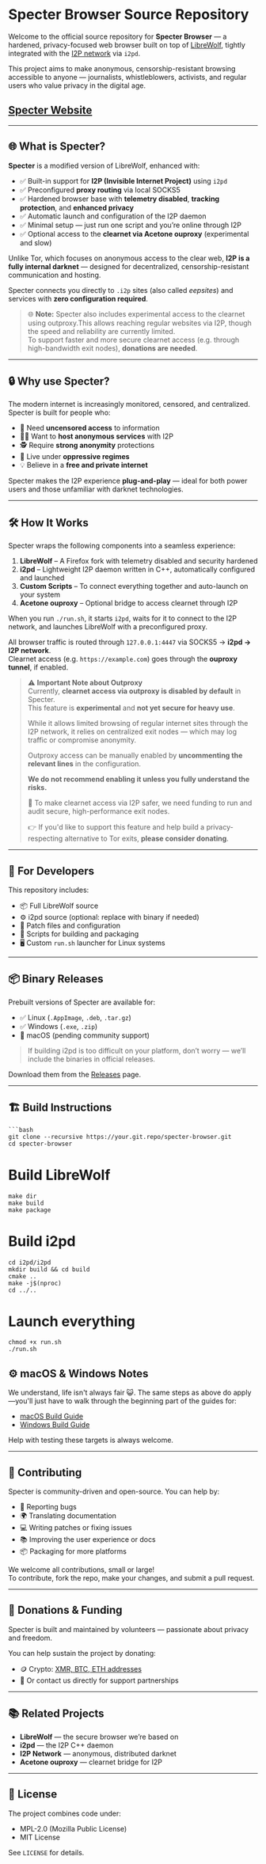 # Specter Browser Source Repository

Welcome to the official source repository for **Specter Browser** — a hardened, privacy-focused web browser built on top of [LibreWolf](https://librewolf.net), tightly integrated with the [I2P network](https://geti2p.net) via `i2pd`.

This project aims to make anonymous, censorship-resistant browsing accessible to anyone — journalists, whistleblowers, activists, and regular users who value privacy in the digital age.
## [Specter Website](https://specterbrowser.github.io/specter-site/)

---

## 🌐 What is Specter?

**Specter** is a modified version of LibreWolf, enhanced with:

* ✅ Built-in support for **I2P (Invisible Internet Project)** using `i2pd`
* ✅ Preconfigured **proxy routing** via local SOCKS5
* ✅ Hardened browser base with **telemetry disabled**, **tracking protection**, and **enhanced privacy**
* ✅ Automatic launch and configuration of the I2P daemon
* ✅ Minimal setup — just run one script and you’re online through I2P
* ✅ Optional access to the **clearnet via Acetone ouproxy** (experimental and slow)

Unlike Tor, which focuses on anonymous access to the clear web, **I2P is a fully internal darknet** — designed for decentralized, censorship-resistant communication and hosting.

Specter connects you directly to `.i2p` sites (also called *eepsites*) and services with **zero configuration required**.

> 🌐 **Note:** Specter also includes experimental access to the clearnet using outproxy.This allows reaching regular websites via I2P, though the speed and reliability are currently limited.  
> To support faster and more secure clearnet access (e.g. through high-bandwidth exit nodes), **donations are needed**.

---

## 🔒 Why use Specter?

The modern internet is increasingly monitored, censored, and centralized. Specter is built for people who:

* 💬 Need **uncensored access** to information
* 🧑‍💻 Want to **host anonymous services** with I2P
* 🕵️ Require **strong anonymity** protections
* 🧱 Live under **oppressive regimes**
* 💡 Believe in a **free and private internet**

Specter makes the I2P experience **plug-and-play** — ideal for both power users and those unfamiliar with darknet technologies.

---

## 🛠️ How It Works

Specter wraps the following components into a seamless experience:

1. **LibreWolf** – A Firefox fork with telemetry disabled and security hardened  
2. **i2pd** – Lightweight I2P daemon written in C++, automatically configured and launched  
3. **Custom Scripts** – To connect everything together and auto-launch on your system  
4. **Acetone ouproxy** – Optional bridge to access clearnet through I2P

When you run `./run.sh`, it starts `i2pd`, waits for it to connect to the I2P network, and launches LibreWolf with a preconfigured proxy.

All browser traffic is routed through `127.0.0.1:4447` via SOCKS5 → **i2pd → I2P network**.  
Clearnet access (e.g. `https://example.com`) goes through the **ouproxy tunnel**, if enabled.

> ⚠️ **Important Note about Outproxy**  
> Currently, **clearnet access via outproxy is disabled by default** in Specter.  
> This feature is **experimental** and **not yet secure for heavy use**.  
>  
> While it allows limited browsing of regular internet sites through the I2P network, it relies on centralized exit nodes — which may log traffic or compromise anonymity.  
>  
> Outproxy access can be manually enabled by **uncommenting the relevant lines** in the configuration.  
>  
> **We do not recommend enabling it unless you fully understand the risks.**  
>  
> 👥 To make clearnet access via I2P safer, we need funding to run and audit secure, high-performance exit nodes.  
>  
> 👉 If you'd like to support this feature and help build a privacy-respecting alternative to Tor exits, **please consider donating**.


---

## 🧠 For Developers

This repository includes:

* 📦 Full LibreWolf source  
* ⚙️ i2pd source (optional: replace with binary if needed)  
* 🧩 Patch files and configuration  
* 📁 Scripts for building and packaging  
* 🖥️ Custom `run.sh` launcher for Linux systems  

---

## 📦 Binary Releases

Prebuilt versions of Specter are available for:

* ✅ Linux (`.AppImage`, `.deb`, `.tar.gz`)  
* ✅ Windows (`.exe`, `.zip`)  
* 🚧 macOS (pending community support)  

> If building i2pd is too difficult on your platform, don’t worry — we’ll include the binaries in official releases.

Download them from the [Releases](https://your.git.repo/specter-browser/releases) page.

---

## 🏗️ Build Instructions

    ```bash
    git clone --recursive https://your.git.repo/specter-browser.git
    cd specter-browser

# Build LibreWolf
    make dir
    make build
    make package

# Build i2pd
    cd i2pd/i2pd
    mkdir build && cd build
    cmake ..
    make -j$(nproc)
    cd ../..

# Launch everything
    chmod +x run.sh
    ./run.sh
## ⚙️ macOS & Windows Notes

We understand, life isn't always fair 😺. The same steps as above do apply—you'll just have to walk through the beginning part of the guides for:

- [macOS Build Guide](https://firefox-source-docs.mozilla.org/setup/macos_build.html)  
- [Windows Build Guide](https://firefox-source-docs.mozilla.org/setup/windows_build.html)  

Help with testing these targets is always welcome.

---

## 🤝 Contributing

Specter is community-driven and open-source. You can help by:

- 🐛 Reporting bugs  
- 🌍 Translating documentation  
- 💻 Writing patches or fixing issues  
- 📚 Improving the user experience or docs  
- 📦 Packaging for more platforms  

We welcome all contributions, small or large!  
To contribute, fork the repo, make your changes, and submit a pull request.

---

## 💸 Donations & Funding

Specter is built and maintained by volunteers — passionate about privacy and freedom.

You can help sustain the project by donating:

- 🪙 Crypto:   [XMR, BTC, ETH addresses](https://specterbrowser.github.io/specter-site/donate.html)  
- 🤝 Or contact us directly for support partnerships  
---

## 📚 Related Projects

- **LibreWolf** — the secure browser we’re based on  
- **i2pd** — the I2P C++ daemon  
- **I2P Network** — anonymous, distributed darknet  
- **Acetone ouproxy** — clearnet bridge for I2P  

---

## 📜 License

The project combines code under:

- MPL-2.0 (Mozilla Public License)  
- MIT License  

See `LICENSE` for details.  
